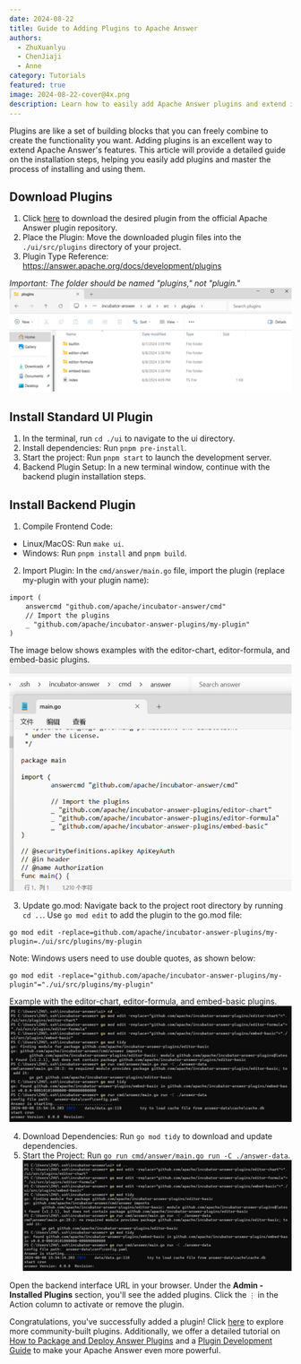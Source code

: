 ```yaml
---
date: 2024-08-22
title: Guide to Adding Plugins to Apache Answer
authors:
  - ZhuXuanlyu
  - ChenJiaji
  - Anne
category: Tutorials
featured: true
image: 2024-08-22-cover@4x.png
description: Learn how to easily add Apache Answer plugins and extend its functionality
---
```


Plugins are like a set of building blocks that you can freely combine to create the functionality you want. Adding plugins is an excellent way to extend Apache Answer's features. This article will provide a detailed guide on the installation steps, helping you easily add plugins and master the process of installing and using them.

## Download Plugins

1. Click [here](https://github.com/apache/incubator-answer-plugins/tree/main) to download the desired plugin from the official Apache Answer plugin repository.
2. Place the Plugin: Move the downloaded plugin files into the `./ui/src/plugins` directory of your project.
3. Plugin Type Reference: https://answer.apache.org/docs/development/plugins

_Important: The folder should be named "plugins," not "plugin."_
![files](files.png)

## Install Standard UI Plugin

1. In the terminal, run `cd ./ui` to navigate to the ui directory.
2. Install dependencies: Run `pnpm pre-install`.
3. Start the project: Run `pnpm start` to launch the development server.
4. Backend Plugin Setup: In a new terminal window, continue with the backend plugin installation steps.

## Install Backend Plugin

1. Compile Frontend Code:

- Linux/MacOS: Run `make ui`.
- Windows: Run `pnpm install` and `pnpm build`.

2. Import Plugin: In the `cmd/answer/main.go` file, import the plugin (replace my-plugin with your plugin name):

```
import (
    answercmd "github.com/apache/incubator-answer/cmd"
    // Import the plugins
    _ "github.com/apache/incubator-answer-plugins/my-plugin"
)
```

The image below shows examples with the editor-chart, editor-formula, and embed-basic plugins.
![main-go](main-go.png)

3. Update go.mod: Navigate back to the project root directory by running `cd ..`. Use `go mod edit` to add the plugin to the go.mod file:

```
go mod edit -replace=github.com/apache/incubator-answer-plugins/my-plugin=./ui/src/plugins/my-plugin
```

Note: Windows users need to use double quotes, as shown below:

```
go mod edit -replace="github.com/apache/incubator-answer-plugins/my-plugin"="./ui/src/plugins/my-plugin"
```

Example with the editor-chart, editor-formula, and embed-basic plugins.
![go-edit](go-edit.png)

4. Download Dependencies: Run `go mod tidy` to download and update dependencies.
5. Start the Project: Run `go run cmd/answer/main.go run -C ./answer-data`.
   ![go-tidy](go-tidy.png)

Open the backend interface URL in your browser. Under the **Admin - Installed Plugins** section, you'll see the added plugins. Click the `⋮` in the Action column to activate or remove the plugin.

Congratulations, you've successfully added a plugin! Click [here](https://answer.apache.org/plugins/) to explore more community-built plugins. Additionally, we offer a detailed tutorial on [How to Package and Deploy Answer Plugins](https://answer.apache.org/blog/how-to-package-and-deploy-answer-plugins/) and a [Plugin Development Guide](https://answer.apache.org/docs/development/plugins/) to make your Apache Answer even more powerful.
